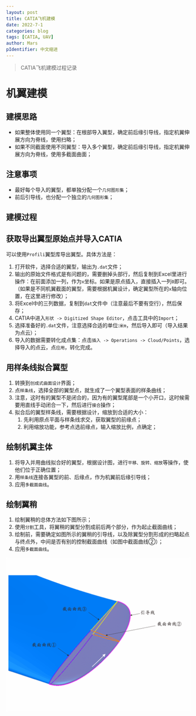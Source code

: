```yaml
---
layout: post
title: CATIA飞机建模
date: 2022-7-1
categories: blog
tags: [CATIA, UAV]
author: Mars
pIdentifier: 中文缩进
---
```


> CATIA飞机建模过程记录

# 机翼建模
## 建模思路

- 如果整体使用同一个翼型：在根部导入翼型，确定前后缘引导线，指定机翼伸展方向为脊线，使用扫略；
- 如果不同截面使用不同翼型：导入多个翼型，确定前后缘引导线，指定机翼伸展方向为脊线，使用多截面曲面；

## 注意事项

- 最好每个导入的翼型，都单独分配一个`几何图形集`；
- 前后引导线，也分配一个独立的`几何图形集`；

## 建模过程

## 获取导出翼型原始点并导入CATIA

可以使用`Profili`翼型库导出翼型。具体方法是：

1. 打开软件，选择合适的翼型，输出为`.dat`文件；
2. 输出的原始文件格式是有问题的，需要删掉头部行，然后复制到Excel里进行操作：在前面添加一列，作为`x`坐标。如果是原点插入，直接插入一列`0`即可。（如果是不同机翼截面的翼型，需要根据机翼设计，确定翼型所在的`x`轴向位置，在这里进行修改）；
3. 将Excel中的三列数据，复制到`dat`文件中（注意最后不要有空行），然后保存；
4. CATIA中进入`形状 -> Digitized Shape Editor`，点击工具中的`Import`；
5. 选择准备好的`.dat`文件，注意选择合适的单位:`米m`，然后导入即可（导入结果为点云）；
6. 导入的数据需要转化成点集：点击`插入 -> Operations -> Cloud/Points`，选择导入的点云，点`应用`，转化完成。

## 用样条线拟合翼型

1. 转换到`创成式曲面设计`界面；
2. 点`样条线`，选择全部的翼型点，就生成了一个翼型表面的样条曲线；
3. 注意，这时有的翼型不是闭合的，因为有的翼型尾部是一个小开口，这时候需要用直线手动闭合一下，然后进行`接合`操作；
4. 拟合后的翼型样条线，需要根据设计，缩放到合适的大小：
   1. 先利用原点平面与样条线求交，获取翼型的前缘点；
   2. 利用缩放功能，参考点选前缘点，输入缩放比例，点确定；

## 绘制机翼主体

1. 将导入并用曲线拟合好的翼型，根据设计图，进行`平移、旋转、缩放`等操作，使他们位于正确位置；
2. 用`样条线`连接各翼型的前、后缘点，作为机翼前后缘引导线； 
3. 应用`多截面曲线`。

## 绘制翼稍

1. 绘制翼稍的总体方法如下图所示；
2. 使用`分割`工具，将翼稍的翼型分割成前后两个部分，作为起止截面曲线；
3. 绘制前，需要确定如图所示的翼稍的引导线，以及除翼型分割形成的扫略起点与终点外，中间是否有别的控制截面曲线（如图中截面曲线②）；
4. 应用`多截面曲线`。

![翼稍](/assets/posts/61.png)